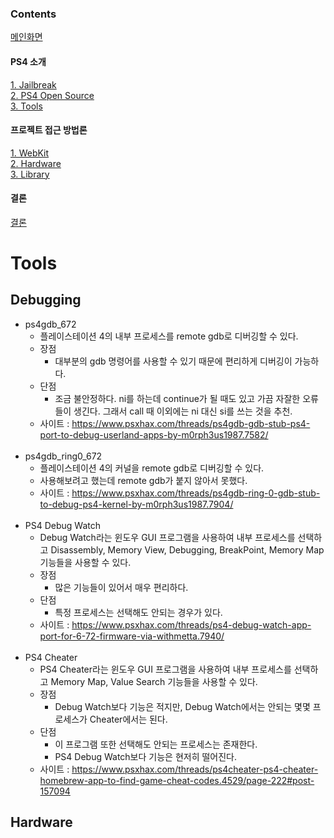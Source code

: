 ### Contents
[메인화면](https://github.com/Hacker-s-PlayStation/PlayStation4-Hacking-Guideline/blob/main/README.md)<br>
#### PS4 소개
[1. Jailbreak](https://github.com/Hacker-s-PlayStation/PlayStation4-Hacking-Guideline/blob/main/1_introduction/Jailbreak.md)<br>
[2. PS4 Open Source](https://github.com/Hacker-s-PlayStation/PlayStation4-Hacking-Guideline/blob/main/1_introduction/PS4_Open_Source.md)<br>
[3. Tools](https://github.com/Hacker-s-PlayStation/PlayStation4-Hacking-Guideline/blob/main/1_introduction/Tools.md)<br>
#### 프로젝트 접근 방법론
[1. WebKit](https://github.com/Hacker-s-PlayStation/PlayStation4-Hacking-Guideline/blob/main/2_methodology/webkit.md)<br>
[2. Hardware](https://github.com/Hacker-s-PlayStation/PlayStation4-Hacking-Guideline/blob/main/2_methodology/hardware.md)<br>
[3. Library](https://github.com/Hacker-s-PlayStation/PlayStation4-Hacking-Guideline/blob/main/2_methodology/library.md)<br>
#### 결론
[결론](https://github.com/Hacker-s-PlayStation/PlayStation4-Hacking-Guideline/blob/main/3_conclusion/conclusion.md)

# Tools
## Debugging
* ps4gdb_672
  * 플레이스테이션 4의 내부 프로세스를 remote gdb로 디버깅할 수 있다.
  * 장점
    * 대부분의 gdb 명령어를 사용할 수 있기 때문에 편리하게 디버깅이 가능하다.
  * 단점
    * 조금 불안정하다. ni를 하는데 continue가 될 때도 있고 가끔 자잘한 오류들이 생긴다.
  그래서 call 때 이외에는 ni 대신 si를 쓰는 것을 추천.
  * 사이트 : https://www.psxhax.com/threads/ps4gdb-gdb-stub-ps4-port-to-debug-userland-apps-by-m0rph3us1987.7582/<br><br>
* ps4gdb_ring0_672
  * 플레이스테이션 4의 커널을 remote gdb로 디버깅할 수 있다.
  * 사용해보려고 했는데 remote gdb가 붙지 않아서 못했다.
  * 사이트 : https://www.psxhax.com/threads/ps4gdb-ring-0-gdb-stub-to-debug-ps4-kernel-by-m0rph3us1987.7904/<br><br>
* PS4 Debug Watch
  * Debug Watch라는 윈도우 GUI 프로그램을 사용하여 내부 프로세스를 선택하고 Disassembly, Memory View, Debugging, BreakPoint, Memory Map 기능들을 사용할 수 있다.
  * 장점
    * 많은 기능들이 있어서 매우 편리하다. 
  * 단점
    * 특정 프로세스는 선택해도 안되는 경우가 있다.
  * 사이트 : https://www.psxhax.com/threads/ps4-debug-watch-app-port-for-6-72-firmware-via-withmetta.7940/<br><br>
* PS4 Cheater
  * PS4 Cheater라는 윈도우 GUI 프로그램을 사용하여 내부 프로세스를 선택하고 Memory Map, Value Search 기능들을 사용할 수 있다.
  * 장점
     * Debug Watch보다 기능은 적지만, Debug Watch에서는 안되는 몇몇 프로세스가 Cheater에서는 된다.
  * 단점
    * 이 프로그램 또한 선택해도 안되는 프로세스는 존재한다.
    * PS4 Debug Watch보다 기능은 현저히 떨어진다.
  * 사이트 : https://www.psxhax.com/threads/ps4cheater-ps4-cheater-homebrew-app-to-find-game-cheat-codes.4529/page-222#post-157094


## Hardware

